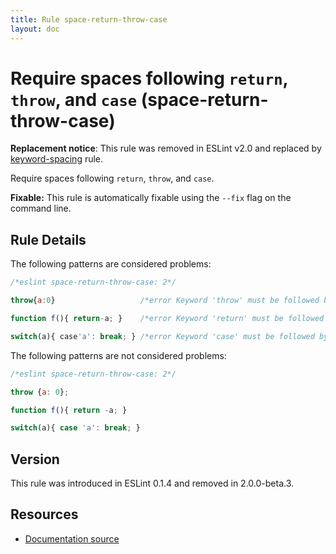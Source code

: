 ```yaml
---
title: Rule space-return-throw-case
layout: doc
---
```

<!-- Note: No pull requests accepted for this file. See README.md in the root directory for details. -->
# Require spaces following `return`, `throw`, and `case` (space-return-throw-case)

**Replacement notice**: This rule was removed in ESLint v2.0 and replaced by [keyword-spacing](keyword-spacing) rule.

Require spaces following `return`, `throw`, and `case`.

**Fixable:** This rule is automatically fixable using the `--fix` flag on the command line.

## Rule Details

The following patterns are considered problems:

```js
/*eslint space-return-throw-case: 2*/

throw{a:0}                   /*error Keyword 'throw' must be followed by whitespace.*/

function f(){ return-a; }    /*error Keyword 'return' must be followed by whitespace.*/

switch(a){ case'a': break; } /*error Keyword 'case' must be followed by whitespace.*/
```

The following patterns are not considered problems:

```js
/*eslint space-return-throw-case: 2*/

throw {a: 0};

function f(){ return -a; }

switch(a){ case 'a': break; }
```

## Version

This rule was introduced in ESLint 0.1.4 and removed in 2.0.0-beta.3.

## Resources

* [Documentation source](https://github.com/eslint/eslint/tree/master/docs/rules/space-return-throw-case.md)
